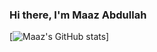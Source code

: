 ### Hi there, I'm Maaz Abdullah

[![Maaz's GitHub stats](https://github-readme-stats.vercel.app/api?username=codeprototype&show_icons=true&theme=radical)]

